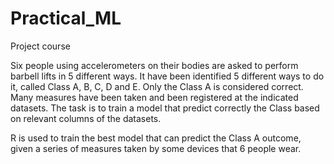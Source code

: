 # Practical_ML
Project course

Six people using accelerometers on their bodies are asked to perform barbell lifts in 5 different ways. It have been identified 5 different ways to do it, called Class A, B, C, D and E. Only the Class A is considered correct. Many measures have been taken and been registered at the indicated datasets. The task is to train
a model that predict correctly the Class based on relevant columns of the datasets.

R is used to train the best model that can predict the Class A outcome, given a series of measures taken by some devices that 6 people wear.
